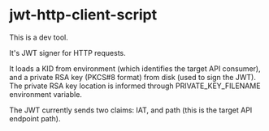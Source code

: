 # jwt-http-client-script

This is a dev tool.

It's JWT signer for HTTP requests.

It loads a KID from environment (which identifies the target API consumer), and a private RSA key (PKCS#8 format) from disk
(used to sign the JWT). The private RSA key location is informed through PRIVATE_KEY_FILENAME environment variable.

The JWT currently sends two claims: IAT, and path (this is the target API endpoint path).
